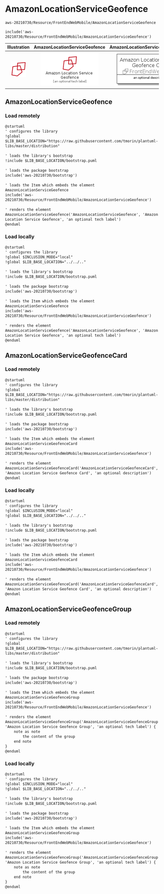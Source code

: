 # AmazonLocationServiceGeofence


```text
aws-20210730/Resource/FrontEndWebMobile/AmazonLocationServiceGeofence
```

```text
include('aws-20210730/Resource/FrontEndWebMobile/AmazonLocationServiceGeofence')
```



| Illustration | AmazonLocationServiceGeofence | AmazonLocationServiceGeofenceCard | AmazonLocationServiceGeofenceGroup |
| :---: | :---: | :---: | :---: |
| ![illustration for Illustration](../../../aws-20210730/Resource/FrontEndWebMobile/AmazonLocationServiceGeofence.png) | ![illustration for AmazonLocationServiceGeofence](../../../aws-20210730/Resource/FrontEndWebMobile/AmazonLocationServiceGeofence.Local.png) | ![illustration for AmazonLocationServiceGeofenceCard](../../../aws-20210730/Resource/FrontEndWebMobile/AmazonLocationServiceGeofenceCard.Local.png) | ![illustration for AmazonLocationServiceGeofenceGroup](../../../aws-20210730/Resource/FrontEndWebMobile/AmazonLocationServiceGeofenceGroup.Local.png) |




## AmazonLocationServiceGeofence

### Load remotely
```plantuml
@startuml
' configures the library
!global $LIB_BASE_LOCATION="https://raw.githubusercontent.com/tmorin/plantuml-libs/master/distribution"

' loads the library's bootstrap
!include $LIB_BASE_LOCATION/bootstrap.puml

' loads the package bootstrap
include('aws-20210730/bootstrap')

' loads the Item which embeds the element AmazonLocationServiceGeofence
include('aws-20210730/Resource/FrontEndWebMobile/AmazonLocationServiceGeofence')

' renders the element
AmazonLocationServiceGeofence('AmazonLocationServiceGeofence', 'Amazon Location Service Geofence', 'an optional tech label')
@enduml
```

### Load locally
```plantuml
@startuml
' configures the library
!global $INCLUSION_MODE="local"
!global $LIB_BASE_LOCATION="../../.."

' loads the library's bootstrap
!include $LIB_BASE_LOCATION/bootstrap.puml

' loads the package bootstrap
include('aws-20210730/bootstrap')

' loads the Item which embeds the element AmazonLocationServiceGeofence
include('aws-20210730/Resource/FrontEndWebMobile/AmazonLocationServiceGeofence')

' renders the element
AmazonLocationServiceGeofence('AmazonLocationServiceGeofence', 'Amazon Location Service Geofence', 'an optional tech label')
@enduml
```

## AmazonLocationServiceGeofenceCard

### Load remotely
```plantuml
@startuml
' configures the library
!global $LIB_BASE_LOCATION="https://raw.githubusercontent.com/tmorin/plantuml-libs/master/distribution"

' loads the library's bootstrap
!include $LIB_BASE_LOCATION/bootstrap.puml

' loads the package bootstrap
include('aws-20210730/bootstrap')

' loads the Item which embeds the element AmazonLocationServiceGeofenceCard
include('aws-20210730/Resource/FrontEndWebMobile/AmazonLocationServiceGeofence')

' renders the element
AmazonLocationServiceGeofenceCard('AmazonLocationServiceGeofenceCard', 'Amazon Location Service Geofence Card', 'an optional description')
@enduml
```

### Load locally
```plantuml
@startuml
' configures the library
!global $INCLUSION_MODE="local"
!global $LIB_BASE_LOCATION="../../.."

' loads the library's bootstrap
!include $LIB_BASE_LOCATION/bootstrap.puml

' loads the package bootstrap
include('aws-20210730/bootstrap')

' loads the Item which embeds the element AmazonLocationServiceGeofenceCard
include('aws-20210730/Resource/FrontEndWebMobile/AmazonLocationServiceGeofence')

' renders the element
AmazonLocationServiceGeofenceCard('AmazonLocationServiceGeofenceCard', 'Amazon Location Service Geofence Card', 'an optional description')
@enduml
```

## AmazonLocationServiceGeofenceGroup

### Load remotely
```plantuml
@startuml
' configures the library
!global $LIB_BASE_LOCATION="https://raw.githubusercontent.com/tmorin/plantuml-libs/master/distribution"

' loads the library's bootstrap
!include $LIB_BASE_LOCATION/bootstrap.puml

' loads the package bootstrap
include('aws-20210730/bootstrap')

' loads the Item which embeds the element AmazonLocationServiceGeofenceGroup
include('aws-20210730/Resource/FrontEndWebMobile/AmazonLocationServiceGeofence')

' renders the element
AmazonLocationServiceGeofenceGroup('AmazonLocationServiceGeofenceGroup', 'Amazon Location Service Geofence Group', 'an optional tech label') {
    note as note
        the content of the group
    end note
}
@enduml
```

### Load locally
```plantuml
@startuml
' configures the library
!global $INCLUSION_MODE="local"
!global $LIB_BASE_LOCATION="../../.."

' loads the library's bootstrap
!include $LIB_BASE_LOCATION/bootstrap.puml

' loads the package bootstrap
include('aws-20210730/bootstrap')

' loads the Item which embeds the element AmazonLocationServiceGeofenceGroup
include('aws-20210730/Resource/FrontEndWebMobile/AmazonLocationServiceGeofence')

' renders the element
AmazonLocationServiceGeofenceGroup('AmazonLocationServiceGeofenceGroup', 'Amazon Location Service Geofence Group', 'an optional tech label') {
    note as note
        the content of the group
    end note
}
@enduml
```


